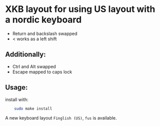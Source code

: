 # XKB layout for using US layout with a nordic keyboard
- Return and backslash swapped
- < works as a left shift

## Additionally:
- Ctrl and Alt swapped
- Escape mapped to caps lock

## Usage:

install with:
```sh
    sudo make install
```

A new keyboard layout `Finglish (US)`, `fus` is available.
